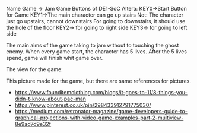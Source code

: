 

Name Game -> Jam Game
Buttons of DE1-SoC Altera:
	KEY0->Start Button for Game
	KEY1->The main character can go up stairs
		Not: The character just go upstairs, cannot downstairs
		For going to downstairs, it should use the hole of the floor
	KEY2-> for going to right side
	KEY3-> for going to left side

The main aims of the game taking to jam without to touching the ghost enemy.
When every game start, the character has 5 lives. After the 5 lives spend, game will finish whit game over.

The view for the game:


This picture made for the game, but there are same references for pictures.
* https://www.founditemclothing.com/blogs/it-goes-to-11/8-things-you-didn-t-know-about-pac-man
* https://www.pinterest.co.uk/pin/298433912791775030/
* https://medium.com/retronator-magazine/game-developers-guide-to-graphical-projections-with-video-game-examples-part-2-multiview-8e9ad7d9e32f

